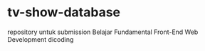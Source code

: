 # tv-show-database
repository untuk submission Belajar Fundamental Front-End Web Development dicoding

